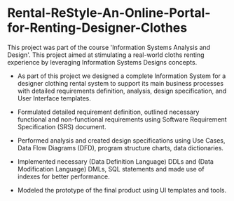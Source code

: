 # Rental-ReStyle-An-Online-Portal-for-Renting-Designer-Clothes

This project was part of the course 'Information Systems Analysis and Design'. This project aimed at stimulating a real-world cloths renting experience by leveraging Information Systems Designs concepts.

- As part of this project we designed a complete Information System for a designer clothing rental system to support its main business processes with detailed requirements definition, analysis, design specification, and User Interface templates.

- Formulated detailed requirement definition, outlined necessary functional and non-functional requirements using Software Requirement Specification (SRS) document.
- Performed analysis and created design specifications using Use Cases, Data Flow Diagrams (DFD), program structure charts, data dictionaries.
- Implemented necessary (Data Definition Language) DDLs and (Data Modification Language) DMLs, SQL statements and made use of indexes for better performance.
- Modeled the prototype of the final product using UI templates and tools.
